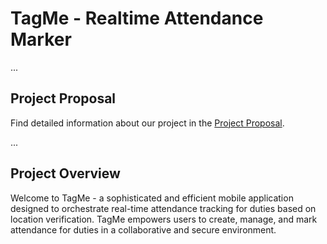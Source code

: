 # TagMe - Realtime Attendance Marker

...

## Project Proposal

Find detailed information about our project in the [Project Proposal](/docs/TagMe%20-%20Project%20Proposal.pdf).

...
## Project Overview

Welcome to TagMe - a sophisticated and efficient mobile application designed to orchestrate real-time attendance tracking for duties based on location verification. TagMe empowers users to create, manage, and mark attendance for duties in a collaborative and secure environment.
